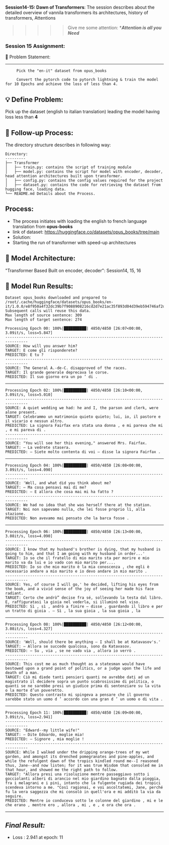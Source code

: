 **Session14-15: Dawn of Transformers**: The session describes about the detailed overview of vannila transformers its architectures, history of transformers, Attentions


>>>>> Give me some attention: ******Attention is all you Need*****
  
 
### Session 15 Assignment: 

🔏 Problem Statement:

--------------------

         Pick the "en-it" dataset from opus_books
         
         Convert the pytorch code to pytorch lightning & train the model for 10 Epochs and achieve the loss of less than 4.

    
💡 Define Problem:
------------------
 Pick up the dataset (english to italian translation) leading the model having loss less than **4**
 
🚦 Follow-up Process:
-----------------
 The directory structure describes in following way:

    Directory: 
    ---------
    ├── Transformer
    │   ├── train.py: contains the script of training module
    │   ├── model.py: contains the script for model with encoder, decoder, head attention architectures built upon transformer.
    │   ├── config.py: contains the config values required for the project
    │   ├── dataset.py: contains the code for retrieving the dataset from hugging face, loading data.
    └── README.md Details about the Process.

  Process:
  -------
  * The process initiates with loading the english to french language translation from **opus-books**
  * link of dataset: https://huggingface.co/datasets/opus_books/tree/main
  * Solution:
  * Starting the run of transformer with speed-up architectures


🔑 Model Architecture:
---------------------
 "Transformer Based Built on encoder, decoder": Session14, 15, 16


💊 Model Run Results: 
-------------------

    Dataset opus_books downloaded and prepared to /root/.cache/huggingface/datasets/opus_books/en-it/1.0.0/e8f950a4f32dc39b7f9088908216cd2d7e21ac35f893d04d39eb594746af2daf. Subsequent calls will reuse this data.
    Max length of source sentence: 309
    Max length of target sentence: 274

    Processing Epoch 00: 100%|██████████| 4850/4850 [26:07<00:00,  3.09it/s, loss=5.847]
    --------------------------------------------------------------------------------
    SOURCE: How will you answer him?
    TARGET: E come gli risponderete?
    PREDICTED: E tu ?
    --------------------------------------------------------------------------------
    SOURCE: The General A.-de-C. disapproved of the races.
    TARGET: Il grande generale deprecava le corse.
    PREDICTED: Il suo giorno era un po ’ di .
--------------------------------------------------------------------------------


    Processing Epoch 02: 100%|██████████| 4850/4850 [26:10<00:00,  3.09it/s, loss=5.010]
    --------------------------------------------------------------------------------
    SOURCE: A quiet wedding we had: he and I, the parson and clerk, were alone present.
    TARGET: Celebrammo un matrimonio quieto quieto; lui, io, il pastore e il vicario e nessun altro.
    PREDICTED: La signora Fairfax era stata una donna , e mi pareva che mi , e mi pareva di .
    --------------------------------------------------------------------------------
    SOURCE: "You will see her this evening," answered Mrs. Fairfax.
    TARGET: — La vedrete stasera.
    PREDICTED: — Siete molto contenta di voi — disse la signora Fairfax .
--------------------------------------------------------------------------------


    Processing Epoch 04: 100%|██████████| 4850/4850 [26:08<00:00,  3.09it/s, loss=4.090]
    --------------------------------------------------------------------------------
    SOURCE: 'Well, and what did you think about me?
    TARGET: — Ma cosa pensavi mai di me?
    PREDICTED: — E allora che cosa mai mi ha fatto ?
    --------------------------------------------------------------------------------
    SOURCE: We had no idea that she was herself there at the station.
    TARGET: Noi non sapevamo nulla, che lei fosse proprio lì, alla stazione.
    PREDICTED: Non avevamo mai pensato che la barca fosse .
--------------------------------------------------------------------------------

    Processing Epoch 06: 100%|██████████| 4850/4850 [26:13<00:00,  3.08it/s, loss=4.090]
    --------------------------------------------------------------------------------
    SOURCE: I know that my husband's brother is dying, that my husband is going to him, and that I am going with my husband in order...'
    TARGET: Io so che il fratello di mio marito sta per morire e mio marito va da lui e io vado con mio marito per....
    PREDICTED: Io so che mio marito è la mia conoscenza , che egli è necessario andare a mio marito e io devo andare in mio marito .
    --------------------------------------------------------------------------------
    SOURCE: Yes, of course I will go,' he decided, lifting his eyes from the book, and a vivid sense of the joy of seeing her made his face radiant.
    TARGET: Certo che andrò” decise fra sé, sollevando la testa dal libro. E, raffiguratasi la gioia nel vederla, si illuminò nel viso.
    PREDICTED: Sì , sì , andrò a finire — disse , guardando il libro e per un tratto di gioia . — Sì , la sua gioia , la sua gioia , la 
---------------------------------------------------------------------------------


    Processing Epoch 08: 100%|██████████| 4850/4850 [26:12<00:00,  3.08it/s, loss=4.327]
    --------------------------------------------------------------------------------
    SOURCE: 'Well, should there be anything – I shall be at Katavasov's.'
    TARGET: — Allora se succede qualcosa, sono da Katavasov.
    PREDICTED: — Su , via , se ne vado via , allora io verrò .
    --------------------------------------------------------------------------------
    SOURCE: This cost me as much thought as a statesman would have bestowed upon a grand point of politics, or a judge upon the life and death of a man.
    TARGET: Ciò mi diede tanti pensieri quanti ne avrebbe dati ad un magistrato il decidere sopra un punto scabrosissimo di politica, o quanti se ne sarebbe presi un giudice prima di sentenziare su la vita o la morte d’un poveretto.
    PREDICTED: Questo contrasto mi spingeva a pensare che il governo sarebbe stato un uomo d ’ accordo con una gran d ’ un uomo o di vita .
-----------------------------------------------------------------------------------


    Processing Epoch 11: 100%|██████████| 4850/4850 [26:09<00:00,  3.09it/s, loss=2.941]
    --------------------------------------------------------------------------------
    SOURCE: "Edward--my little wife!"
    TARGET: — Dite Edoardo, moglie mia!
    PREDICTED: — Signore , mia moglie !
    --------------------------------------------------------------------------------
    SOURCE: While I walked under the dripping orange-trees of my wet garden, and amongst its drenched pomegranates and pine-apples, and while the refulgent dawn of the tropics kindled round me--I reasoned thus, Jane--and now listen; for it was true Wisdom that consoled me in that hour, and showed me the right path to follow.
    TARGET: "Allora presi una risoluzione mentre passeggiavo sotto i gocciolanti alberi di arancio nel mio giardino bagnato dalla pioggia, fra i melagrani e i pini, intanto che la fulgente rugiada dei tropici scendeva intorno a me. "Così ragionai, e voi ascoltatemi, Jane, perché fu la vera saggezza che mi consolò in quell'ora e mi additò la via da seguire.
    PREDICTED: Mentre io conduceva sotto le colonne del giardino , mi e le che erano , mentre ero , allora , mi , e , e ora che ora .
--------------------------------------------------------------------------------


 ***Final Result:***
---------------------

* Loss : 2.941 at epoch: 11
